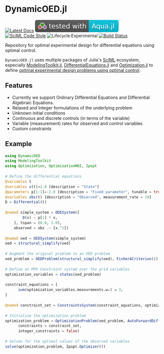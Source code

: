 # DynamicOED.jl

[![Latest Docs](https://img.shields.io/badge/docs-dev-blue.svg)](https://mathopt.github.io/DynamicOED.jl/dev/)
[![Aqua QA](https://raw.githubusercontent.com/JuliaTesting/Aqua.jl/master/badge.svg)](https://github.com/JuliaTesting/Aqua.jl) [![SciML Code Style](https://img.shields.io/static/v1?label=code%20style&message=SciML&color=9558b2&labelColor=389826)](https://github.com/SciML/SciMLStyle) ![Lifecycle:Experimental](https://img.shields.io/badge/Lifecycle-Experimental-339999) 
[![Build Status](https://github.com/mathopt/DynamicOED.jl/actions/workflows/CI.yml/badge.svg?branch=main)](https://github.com/mathopt/DynamicOED.jl/actions/workflows/CI.yml?query=branch%3Amain)

Repository for optimal experimental design for differential equations using optimal control.

`DynamicOED.jl` uses multiple packages of Julia's [SciML](https://sciml.ai/) ecosystem, especially [ModelingToolkit.jl](https://github.com/SciML/ModelingToolkit.jl), [DifferentialEquations.jl](https://github.com/SciML/DifferentialEquations.jl) and [Optimization.jl](https://github.com/SciML/Optimization.jl) to define [optimal experimental design problems using optimal control](https://doi.org/10.1137/110835098).

## Features

+ Currently we support Ordinary Differential Equations and Differential Algebraic Equations.
+ Relaxed and Integer formulations of the underlying problem
+ Unknown initial conditions
+ Continuous and discrete controls (in terms of the variable)
+ Variable (measurement) rates for observed and control variables
+ Custom constraints 

## Example

```julia
using DynamicOED
using ModelingToolkit
using Optimization, OptimizationMOI, Ipopt

# Define the differential equations
@variables t
@variables x(t)=1.0 [description = "State"]
@parameters p[1:1]=-2.0 [description = "Fixed parameter", tunable = true]
@variables obs(t) [description = "Observed", measurement_rate = 10]
D = Differential(t)

@named simple_system = ODESystem([
        D(x) ~ p[1] * x,
    ], tspan = (0.0, 1.0),
    observed = obs .~ [x.^2])

@named oed = OEDSystem(simple_system)
oed = structural_simplify(oed)

# Augment the original problem to an OED problem
oed_problem = OEDProblem(structural_simplify(oed), FisherACriterion())

# Define an MTK Constraint system over the grid variables
optimization_variables = states(oed_problem)
        
constraint_equations = [
      sum(optimization_variables.measurements.w₁) ≲ 3,
]

@named constraint_set = ConstraintsSystem(constraint_equations, optimization_variables,[])

# Initialize the optimization problem
optimization_problem = OptimizationProblem(oed_problem, AutoForwardDiff(),
      constraints = constraint_set,
      integer_constraints = false)

# Solven for the optimal values of the observed variables
solve(optimization_problem, Ipopt.Optimizer())
``` 

